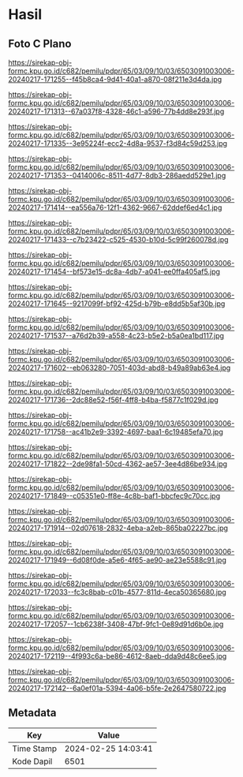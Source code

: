 # Hasil

## Foto C Plano

https://sirekap-obj-formc.kpu.go.id/c682/pemilu/pdpr/65/03/09/10/03/6503091003006-20240217-171255--f45b8ca4-9d41-40a1-a870-08f211e3d4da.jpg

https://sirekap-obj-formc.kpu.go.id/c682/pemilu/pdpr/65/03/09/10/03/6503091003006-20240217-171313--67a037f8-4328-46c1-a596-77b4dd8e293f.jpg

https://sirekap-obj-formc.kpu.go.id/c682/pemilu/pdpr/65/03/09/10/03/6503091003006-20240217-171335--3e95224f-ecc2-4d8a-9537-f3d84c59d253.jpg

https://sirekap-obj-formc.kpu.go.id/c682/pemilu/pdpr/65/03/09/10/03/6503091003006-20240217-171353--0414006c-8511-4d77-8db3-286aedd529e1.jpg

https://sirekap-obj-formc.kpu.go.id/c682/pemilu/pdpr/65/03/09/10/03/6503091003006-20240217-171414--ea556a76-12f1-4362-9667-62ddef6ed4c1.jpg

https://sirekap-obj-formc.kpu.go.id/c682/pemilu/pdpr/65/03/09/10/03/6503091003006-20240217-171433--c7b23422-c525-4530-b10d-5c99f260078d.jpg

https://sirekap-obj-formc.kpu.go.id/c682/pemilu/pdpr/65/03/09/10/03/6503091003006-20240217-171454--bf573e15-dc8a-4db7-a041-ee0ffa405af5.jpg

https://sirekap-obj-formc.kpu.go.id/c682/pemilu/pdpr/65/03/09/10/03/6503091003006-20240217-171645--9217099f-bf92-425d-b79b-e8dd5b5af30b.jpg

https://sirekap-obj-formc.kpu.go.id/c682/pemilu/pdpr/65/03/09/10/03/6503091003006-20240217-171537--a76d2b39-a558-4c23-b5e2-b5a0ea1bd117.jpg

https://sirekap-obj-formc.kpu.go.id/c682/pemilu/pdpr/65/03/09/10/03/6503091003006-20240217-171602--eb063280-7051-403d-abd8-b49a89ab63e4.jpg

https://sirekap-obj-formc.kpu.go.id/c682/pemilu/pdpr/65/03/09/10/03/6503091003006-20240217-171736--2dc88e52-f56f-4ff8-b4ba-f5877c1f029d.jpg

https://sirekap-obj-formc.kpu.go.id/c682/pemilu/pdpr/65/03/09/10/03/6503091003006-20240217-171758--ac41b2e9-3392-4697-baa1-6c19485efa70.jpg

https://sirekap-obj-formc.kpu.go.id/c682/pemilu/pdpr/65/03/09/10/03/6503091003006-20240217-171822--2de98fa1-50cd-4362-ae57-3ee4d86be934.jpg

https://sirekap-obj-formc.kpu.go.id/c682/pemilu/pdpr/65/03/09/10/03/6503091003006-20240217-171849--c05351e0-ff8e-4c8b-baf1-bbcfec9c70cc.jpg

https://sirekap-obj-formc.kpu.go.id/c682/pemilu/pdpr/65/03/09/10/03/6503091003006-20240217-171914--02d07618-2832-4eba-a2eb-865ba02227bc.jpg

https://sirekap-obj-formc.kpu.go.id/c682/pemilu/pdpr/65/03/09/10/03/6503091003006-20240217-171949--6d08f0de-a5e6-4f65-ae90-ae23e5588c91.jpg

https://sirekap-obj-formc.kpu.go.id/c682/pemilu/pdpr/65/03/09/10/03/6503091003006-20240217-172033--fc3c8bab-c01b-4577-811d-4eca50365680.jpg

https://sirekap-obj-formc.kpu.go.id/c682/pemilu/pdpr/65/03/09/10/03/6503091003006-20240217-172057--1cb6238f-3408-47bf-9fc1-0e89d91d6b0e.jpg

https://sirekap-obj-formc.kpu.go.id/c682/pemilu/pdpr/65/03/09/10/03/6503091003006-20240217-172119--4f993c6a-be86-4612-8aeb-dda9d48c6ee5.jpg

https://sirekap-obj-formc.kpu.go.id/c682/pemilu/pdpr/65/03/09/10/03/6503091003006-20240217-172142--6a0ef01a-5394-4a06-b5fe-2e2647580722.jpg


## Metadata

| Key        | Value               |
| ---------- | ------------------- |
| Time Stamp | 2024-02-25 14:03:41 |
| Kode Dapil | 6501                |



